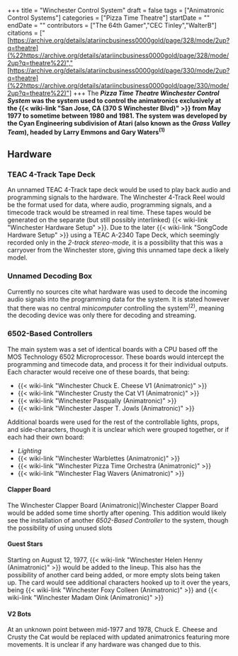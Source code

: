 +++
title = "Winchester Control System"
draft = false
tags = ["Animatronic Control Systems"]
categories = ["Pizza Time Theatre"]
startDate = ""
endDate = ""
contributors = ["The 64th Gamer","CEC Tinley","WalterB"]
citations = ["[https://archive.org/details/atariincbusiness0000gold/page/328/mode/2up?q=theatre](%22https://archive.org/details/atariincbusiness0000gold/page/328/mode/2up?q=theatre%22)","[https://archive.org/details/atariincbusiness0000gold/page/330/mode/2up?q=theatre](%22https://archive.org/details/atariincbusiness0000gold/page/330/mode/2up?q=theatre%22)"]
+++
The ***Pizza Time Theatre Winchester Control System* was the system used to control the animatronics exclusively at the {{< wiki-link "San Jose, CA (370 S Winchester Blvd)" >}} from May 1977 to sometime between 1980 and 1981.
The system was developed by the Cyan Engineering subdivision of Atari (also known as the *Grass Valley Team*), headed by Larry Emmons and Gary Waters<sup>(1)</sup>**

## Hardware

### TEAC 4-Track Tape Deck

An unnamed TEAC 4-Track tape deck would be used to play back audio and programming signals to the hardware. The Winchester 4-Track Reel would be the format used for data, where audio, programming signals, and a timecode track would be streamed in real time. These tapes would be generated on the separate (but still possibly interlinked) {{< wiki-link "Winchester Hardware Setup" >}}.
Due to the later {{< wiki-link "SongCode Hardware Setup" >}} using a TEAC A-2340 Tape Deck, which seemingly recorded only in the *2-track stereo-mode,* it is a possibility that this was a carryover from the Winchester store, giving this unnamed tape deck a likely model.

### Unnamed Decoding Box

Currently no sources cite what hardware was used to decode the incoming audio signals into the programming data for the system. It is stated however that there was no central *minicomputer* controlling the system<sup>(2)</sup>, meaning the decoding device was only there for decoding and streaming.

### 6502-Based Controllers

The main system was a set of identical boards with a CPU based off the MOS Technology 6502 Microprocessor. These boards would intercept the programming and timecode data, and process it for their individual outputs.
Each character would receive one of these boards, that being:

- {{< wiki-link "Winchester Chuck E. Cheese V1 (Animatronic)" >}}
- {{< wiki-link "Winchester Crusty the Cat V1 (Animatronic)" >}}
- {{< wiki-link "Winchester Pasqually (Animatronic)" >}}
- {{< wiki-link "Winchester Jasper T. Jowls (Animatronic)" >}}

Additional boards were used for the rest of the controllable lights, props, and side-characters, though it is unclear which were grouped together, or if each had their own board:

- *Lighting*
- {{< wiki-link "Winchester Warblettes (Animatronic)" >}}
- {{< wiki-link "Winchester Pizza Time Orchestra (Animatronic)" >}}
- {{< wiki-link "Winchester Flag Wavers (Animatronic)" >}}

#### Clapper Board

The Winchester Clapper Board (Animatronic)|Winchester Clapper Board would be added some time shortly after opening. This addition would likely see the installation of another *6502-Based Controller* to the system, though the possibility of using unused slots

#### Guest Stars

Starting on August 12, 1977, {{< wiki-link "Winchester Helen Henny (Animatronic)" >}} would be added to the lineup. This also has the possibility of another card being added, or more empty slots being taken up. The card would see additional characters hooked up to it over the years, being {{< wiki-link "Winchester Foxy Colleen (Animatronic)" >}} and {{< wiki-link "Winchester Madam Oink (Animatronic)" >}}

#### V2 Bots

At an unknown point between mid-1977 and 1978, Chuck E. Cheese and Crusty the Cat would be replaced with updated animatronics featuring more movements. It is unclear if any hardware was changed due to this.
